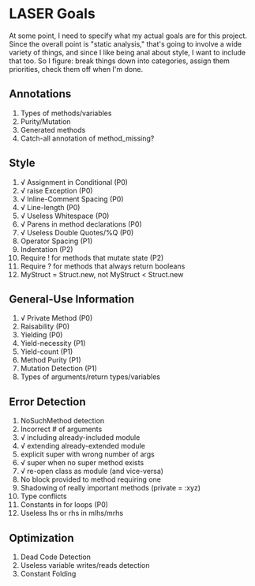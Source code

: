 # LASER Goals

At some point, I need to specify what my actual goals are for this project.
Since the overall point is "static analysis," that's going to involve a wide
variety of things, and since I like being anal about style, I want to include
that too. So I figure: break things down into categories, assign them priorities,
check them off when I'm done.

## Annotations
1. Types of methods/variables
2. Purity/Mutation
3. Generated methods
4. Catch-all annotation of method_missing?

## Style
1. √ Assignment in Conditional (P0)
2. √ raise Exception (P0)
3. √ Inline-Comment Spacing (P0)
4. √ Line-length (P0)
5. √ Useless Whitespace (P0)
6. √ Parens in method declarations (P0)
7. √ Useless Double Quotes/%Q (P0)
8. Operator Spacing (P1)
9. Indentation (P2)
10. Require ! for methods that mutate state (P2)
11. Require ? for methods that always return booleans
12. MyStruct = Struct.new, not MyStruct < Struct.new

## General-Use Information
1. √ Private Method (P0)
2. Raisability (P0)
3. Yielding (P0)
4. Yield-necessity (P1)
5. Yield-count (P1)
6. Method Purity (P1)
7. Mutation Detection (P1)
8. Types of arguments/return types/variables

## Error Detection
1. NoSuchMethod detection
2. Incorrect # of arguments
3. √ including already-included module
4. √ extending already-extended module
5. explicit super with wrong number of args
6. √ super when no super method exists
7. √ re-open class as module (and vice-versa)
8. No block provided to method requiring one
9. Shadowing of really important methods (private = :xyz)
10. Type conflicts
11. Constants in for loops (P0)
12. Useless lhs or rhs in mlhs/mrhs

## Optimization
1. Dead Code Detection
2. Useless variable writes/reads detection
3. Constant Folding